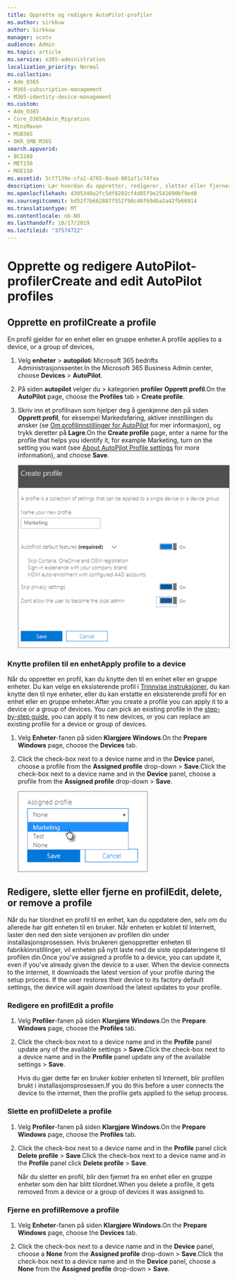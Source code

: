 ```yaml
---
title: Opprette og redigere AutoPilot-profiler
ms.author: sirkkuw
author: Sirkkuw
manager: scotv
audience: Admin
ms.topic: article
ms.service: o365-administration
localization_priority: Normal
ms.collection:
- Adm_O365
- M365-subscription-management
- M365-identity-device-management
ms.custom:
- Adm_O365
- Core_O365Admin_Migration
- MiniMaven
- MSB365
- OKR_SMB_M365
search.appverid:
- BCS160
- MET150
- MOE150
ms.assetid: 5cf7139e-cfa1-4765-8aad-001af1c74faa
description: Lær hvordan du oppretter, redigerer, sletter eller fjerner AutoPilot-profiler.
ms.openlocfilehash: 4305340a2fc5df8202cf4d85f9e2541690bf9ed0
ms.sourcegitcommit: bd52f7b662887f552f90c46f69d6a2a42fb66914
ms.translationtype: MT
ms.contentlocale: nb-NO
ms.lasthandoff: 10/17/2019
ms.locfileid: "37574722"
---
```

# <a name="create-and-edit-autopilot-profiles"></a><span data-ttu-id="c5cdc-103">Opprette og redigere AutoPilot-profiler</span><span class="sxs-lookup"><span data-stu-id="c5cdc-103">Create and edit AutoPilot profiles</span></span>

## <a name="create-a-profile"></a><span data-ttu-id="c5cdc-104">Opprette en profil</span><span class="sxs-lookup"><span data-stu-id="c5cdc-104">Create a profile</span></span>

<span data-ttu-id="c5cdc-105">En profil gjelder for en enhet eller en gruppe enheter.</span><span class="sxs-lookup"><span data-stu-id="c5cdc-105">A profile applies to a device, or a group of devices,</span></span>
  
1. <span data-ttu-id="c5cdc-106">Velg **enheter** \> **autopilot**i Microsoft 365 bedrifts Administrasjonssenter.</span><span class="sxs-lookup"><span data-stu-id="c5cdc-106">In the Microsoft 365 Business Admin center, choose **Devices** \> **AutoPilot**.</span></span>
  
2. <span data-ttu-id="c5cdc-107">På siden **autopilot** velger du \> kategorien **profiler** **Opprett profil**.</span><span class="sxs-lookup"><span data-stu-id="c5cdc-107">On the **AutoPilot** page, choose the **Profiles** tab \> **Create profile**.</span></span>
    
3. <span data-ttu-id="c5cdc-108">Skriv inn et profilnavn som hjelper deg å gjenkjenne den på siden **Opprett profil**, for eksempel Markedsføring, aktiver innstillingen du ønsker (se [Om profilinnstillinger for AutoPilot](autopilot-profile-settings.md) for mer informasjon), og trykk deretter på **Lagre**.</span><span class="sxs-lookup"><span data-stu-id="c5cdc-108">On the **Create profile** page, enter a name for the profile that helps you identify it, for example Marketing, turn on the setting you want (see [About AutoPilot Profile settings](autopilot-profile-settings.md) for more information), and choose **Save**.</span></span>
    
    ![Enter name and turn on settings in the Create profile panel.](media/63b5a00d-6a5d-48d0-9557-e7531e80702a.png)
  
### <a name="apply-profile-to-a-device"></a><span data-ttu-id="c5cdc-110">Knytte profilen til en enhet</span><span class="sxs-lookup"><span data-stu-id="c5cdc-110">Apply profile to a device</span></span>

<span data-ttu-id="c5cdc-p101">Når du oppretter en profil, kan du knytte den til en enhet eller en gruppe enheter. Du kan velge en eksisterende profil i [Trinnvise instruksjoner](add-autopilot-devices-and-profile.md), du kan knytte den til nye enheter, eller du kan erstatte en eksisterende profil for en enhet eller en gruppe enheter.</span><span class="sxs-lookup"><span data-stu-id="c5cdc-p101">After you create a profile you can apply it to a device or a group of devices. You can pick an existing profile in the [step-by-step guide](add-autopilot-devices-and-profile.md), you can apply it to new devices, or you can replace an existing profile for a device or group of devices.</span></span> 
  
1. <span data-ttu-id="c5cdc-113">Velg **Enheter**-fanen på siden **Klargjøre Windows**.</span><span class="sxs-lookup"><span data-stu-id="c5cdc-113">On the **Prepare Windows** page, choose the **Devices** tab.</span></span> 
    
2. <span data-ttu-id="c5cdc-114">Click the check-box next to a device name and in the **Device** panel, choose a profile from the **Assigned profile** drop-down \> **Save**.</span><span class="sxs-lookup"><span data-stu-id="c5cdc-114">Click the check-box next to a device name and in the **Device** panel, choose a profile from the **Assigned profile** drop-down \> **Save**.</span></span>
    
    ![In the Device panel, select an Assigned profile to apply it.](media/ed0ce33f-9241-4403-a5de-2dddffdc6fb9.png)
  
## <a name="edit-delete-or-remove-a-profile"></a><span data-ttu-id="c5cdc-116">Redigere, slette eller fjerne en profil</span><span class="sxs-lookup"><span data-stu-id="c5cdc-116">Edit, delete, or remove a profile</span></span>

<span data-ttu-id="c5cdc-p102">Når du har tilordnet en profil til en enhet, kan du oppdatere den, selv om du allerede har gitt enheten til en bruker. Når enheten er koblet til Internett, laster den ned den siste versjonen av profilen din under installasjonsprosessen. Hvis brukeren gjenoppretter enheten til fabrikkinnstillinger, vil enheten på nytt laste ned de siste oppdateringene til profilen din.</span><span class="sxs-lookup"><span data-stu-id="c5cdc-p102">Once you've assigned a profile to a device, you can update it, even if you've already given the device to a user. When the device connects to the internet, it downloads the latest version of your profile during the setup process. If the user restores their device to its factory default settings, the device will again download the latest updates to your profile.</span></span> 
  
### <a name="edit-a-profile"></a><span data-ttu-id="c5cdc-120">Redigere en profil</span><span class="sxs-lookup"><span data-stu-id="c5cdc-120">Edit a profile</span></span>

1. <span data-ttu-id="c5cdc-121">Velg **Profiler**-fanen på siden **Klargjøre Windows**.</span><span class="sxs-lookup"><span data-stu-id="c5cdc-121">On the **Prepare Windows** page, choose the **Profiles** tab.</span></span> 
    
2. <span data-ttu-id="c5cdc-122">Click the check-box next to a device name and in the **Profile** panel update any of the available settings \> **Save**.</span><span class="sxs-lookup"><span data-stu-id="c5cdc-122">Click the check-box next to a device name and in the **Profile** panel update any of the available settings \> **Save**.</span></span>
    
    <span data-ttu-id="c5cdc-123">Hvis du gjør dette før en bruker kobler enheten til Internett, blir profilen brukt i installasjonsprosessen.</span><span class="sxs-lookup"><span data-stu-id="c5cdc-123">If you do this before a user connects the device to the internet, then the profile gets applied to the setup process.</span></span>
    
### <a name="delete-a-profile"></a><span data-ttu-id="c5cdc-124">Slette en profil</span><span class="sxs-lookup"><span data-stu-id="c5cdc-124">Delete a profile</span></span>

1. <span data-ttu-id="c5cdc-125">Velg **Profiler**-fanen på siden **Klargjøre Windows**.</span><span class="sxs-lookup"><span data-stu-id="c5cdc-125">On the **Prepare Windows** page, choose the **Profiles** tab.</span></span> 
    
2. <span data-ttu-id="c5cdc-126">Click the check-box next to a device name and in the **Profile** panel click **Delete profile** \> **Save**.</span><span class="sxs-lookup"><span data-stu-id="c5cdc-126">Click the check-box next to a device name and in the **Profile** panel click **Delete profile** \> **Save**.</span></span>
    
    <span data-ttu-id="c5cdc-127">Når du sletter en profil, blir den fjernet fra en enhet eller en gruppe enheter som den har blitt tilordnet.</span><span class="sxs-lookup"><span data-stu-id="c5cdc-127">When you delete a profile, it gets removed from a device or a group of devices it was assigned to.</span></span>
    
### <a name="remove-a-profile"></a><span data-ttu-id="c5cdc-128">Fjerne en profil</span><span class="sxs-lookup"><span data-stu-id="c5cdc-128">Remove a profile</span></span>

1. <span data-ttu-id="c5cdc-129">Velg **Enheter**-fanen på siden **Klargjøre Windows**.</span><span class="sxs-lookup"><span data-stu-id="c5cdc-129">On the **Prepare Windows** page, choose the **Devices** tab.</span></span> 
    
2. <span data-ttu-id="c5cdc-130">Click the check-box next to a device name and in the **Device** panel, choose a **None** from the **Assigned profile** drop-down \> **Save**.</span><span class="sxs-lookup"><span data-stu-id="c5cdc-130">Click the check-box next to a device name and in the **Device** panel, choose a **None** from the **Assigned profile** drop-down \> **Save**.</span></span>
    
